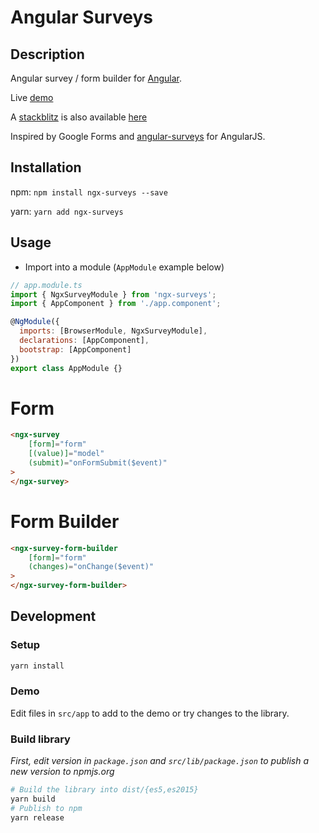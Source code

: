 # Angular Surveys

## Description

Angular survey / form builder for [Angular](https://angular.io).

Live [demo](https://vlasovilya.github.io/ngx-surveys/demo/)

A [stackblitz](https://stackblitz.com) is also available [here](https://stackblitz.com/edit/ngx-surveys)

Inspired by Google Forms and [angular-surveys](https://github.com/mwasiluk/angular-surveys) for AngularJS.

## Installation

npm: `npm install ngx-surveys --save`

yarn: `yarn add ngx-surveys`

## Usage

- Import into a module (`AppModule` example below)

```javascript
// app.module.ts
import { NgxSurveyModule } from 'ngx-surveys';
import { AppComponent } from './app.component';

@NgModule({
  imports: [BrowserModule, NgxSurveyModule],
  declarations: [AppComponent],
  bootstrap: [AppComponent]
})
export class AppModule {}
```

# Form

```html
<ngx-survey
    [form]="form"
    [(value)]="model"
    (submit)="onFormSubmit($event)"
>
</ngx-survey>

```

# Form Builder

```html
<ngx-survey-form-builder
    [form]="form"
    (changes)="onChange($event)"
>
</ngx-survey-form-builder>

```

## Development

### Setup

```sh
yarn install
```

### Demo

Edit files in `src/app` to add to the demo or try changes to the library.

### Build library

*First, edit version in `package.json` and `src/lib/package.json` to publish a new version to npmjs.org*

```sh
# Build the library into dist/{es5,es2015}
yarn build
# Publish to npm
yarn release
```
